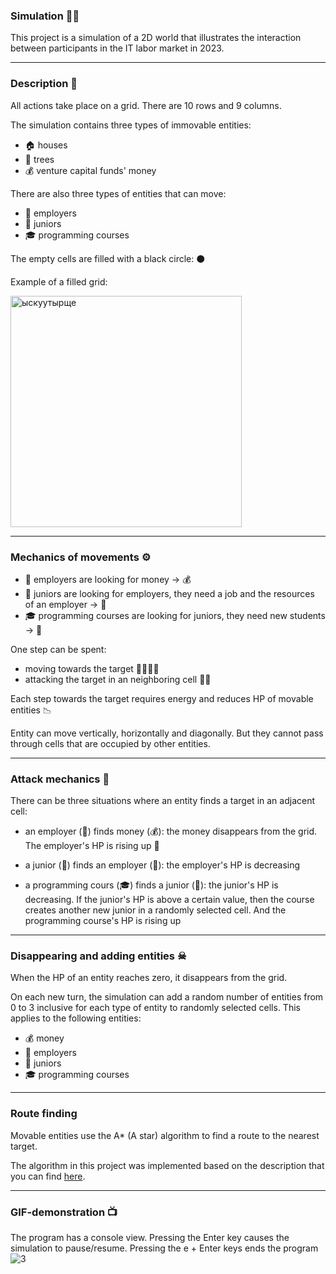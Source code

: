 ### Simulation 👨‍💻
This project is a simulation of a 2D world that illustrates the interaction between participants in the IT labor market in 2023.
___
### Description 📝
All actions take place on a grid. There are 10 rows and 9 columns. 

The simulation contains three types of immovable entities:

- 🏠 houses 
- 🌳 trees
- 💰 venture capital funds' money

There are also three types of entities that can move:

- 🧔 employers
- 👶 juniors
- 🎓 programming courses

The empty cells are filled with a black circle: ⚫

Example of a filled grid:

<img src="https://github.com/anton-kulakov/Simulation/assets/145704392/189cfa3c-149d-417f-864d-aafe4a04ec84" alt="ыскуутырще" width="370" height="370">

___
### Mechanics of movements ⚙
- 🧔 employers are looking for money -> 💰
- 👶 juniors are looking for employers, they need a job and the resources of an employer -> 🧔
- 🎓 programming courses are looking for juniors, they need new students -> 👶

One step can be spent:
- moving towards the target 🏃‍♂️🏃‍♀️
- attacking the target in an neighboring cell 🧍🤺

Each step towards the target requires energy and reduces HP of movable entities 📉

Entity can move vertically, horizontally and diagonally. But they cannot pass through cells that are occupied by other entities. 
___
### Attack mechanics 🔫
There can be three situations where an entity finds a target in an adjacent cell:

- an employer (🧔) finds money (💰): the money disappears from the grid. The employer's HP is rising up 🔋

- a junior (👶) finds an employer (🧔): the employer's HP is decreasing

- a programming cours (🎓) finds a junior (👶): the junior's HP is decreasing. If the junior's HP is above a certain value, then the course creates another new junior in a randomly selected cell. And the programming course's HP is rising up
___
### Disappearing and adding entities ☠
When the HP of an entity reaches zero, it disappears from the grid.

On each new turn, the simulation can add a random number of entities from 0 to 3 inclusive for each type of entity to randomly selected cells. This applies to the following entities:
- 💰 money
- 🧔 employers
- 👶 juniors
- 🎓 programming courses
___
### Route finding
Movable entities use the A* (A star) algorithm to find a route to the nearest target.

The algorithm in this project was implemented based on the description that you can find [here](https://vitalissius.github.io/A-Star-Pathfinding-for-Beginners/).
___
### GIF-demonstration 📺
The program has a console view. Pressing the Enter key causes the simulation to pause/resume. Pressing the e + Enter keys ends the program
![3](https://github.com/anton-kulakov/Simulation/assets/145704392/be40202f-80d5-4cd6-af21-5ad5842464a9)
